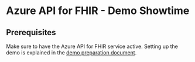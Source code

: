 # Azure API for FHIR - Demo Showtime

## Prerequisites
Make sure to have the Azure API for FHIR service active. Setting up the demo is explained in the [demo preparation document](./Prepare-Demo.md).